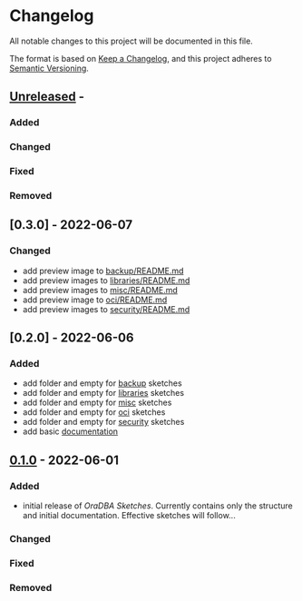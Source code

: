 # Changelog
<!-- markdownlint-disable MD013 -->
<!-- markdownlint-configure-file { "MD024":{"allow_different_nesting": true }} -->
All notable changes to this project will be documented in this file.

The format is based on [Keep a Changelog](https://keepachangelog.com/en/1.0.0/),
and this project adheres to [Semantic Versioning](https://semver.org/spec/v2.0.0.html).

## [Unreleased] -

### Added

### Changed

### Fixed

### Removed

## [0.3.0] - 2022-06-07

### Changed

- add preview image to [backup/README.md](backup/README.md)
- add preview images to [libraries/README.md](libraries/README.md)
- add preview images to [misc/README.md](misc/README.md)
- add preview image to [oci/README.md](oci/README.md)
- add preview images to [security/README.md](security/README.md)

## [0.2.0] - 2022-06-06

### Added

- add folder and empty for [backup](backup/README.md) sketches
- add folder and empty for [libraries](libraries/README.md) sketches
- add folder and empty for [misc](misc/README.md) sketches
- add folder and empty for [oci](oci/README.md) sketches
- add folder and empty for [security](security/README.md) sketches
- add basic [documentation](README.md)

## [0.1.0] - 2022-06-01

### Added

- initial release of *OraDBA Sketches*. Currently contains only the structure and initial documentation. Effective sketches will follow...

### Changed

### Fixed

### Removed

[unreleased]: https://github.com/sketches/oradba
[0.1.0]: https://github.com/oehrlis/sketches/releases/tag/v0.1.0
